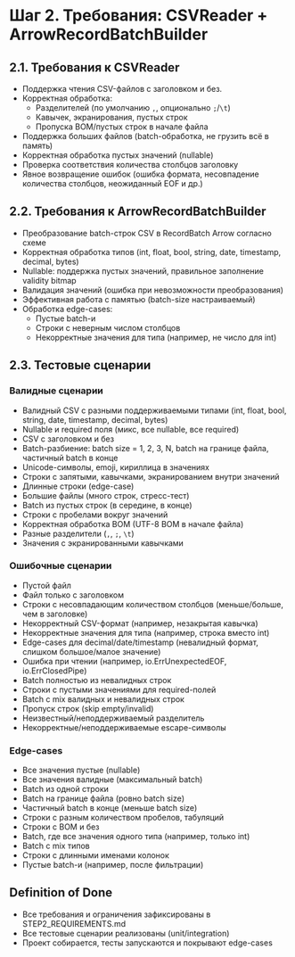 # Шаг 2. Требования: CSVReader + ArrowRecordBatchBuilder

## 2.1. Требования к CSVReader
- Поддержка чтения CSV-файлов с заголовком и без.
- Корректная обработка:
  - Разделителей (по умолчанию `,`, опционально `;`/`\t`)
  - Кавычек, экранирования, пустых строк
  - Пропуска BOM/пустых строк в начале файла
- Поддержка больших файлов (batch-обработка, не грузить всё в память)
- Корректная обработка пустых значений (nullable)
- Проверка соответствия количества столбцов заголовку
- Явное возвращение ошибок (ошибка формата, несовпадение количества столбцов, неожиданный EOF и др.)

## 2.2. Требования к ArrowRecordBatchBuilder
- Преобразование batch-строк CSV в RecordBatch Arrow согласно схеме
- Корректная обработка типов (int, float, bool, string, date, timestamp, decimal, bytes)
- Nullable: поддержка пустых значений, правильное заполнение validity bitmap
- Валидация значений (ошибка при невозможности преобразования)
- Эффективная работа с памятью (batch-size настраиваемый)
- Обработка edge-cases:
  - Пустые batch-и
  - Строки с неверным числом столбцов
  - Некорректные значения для типа (например, не число для int)

## 2.3. Тестовые сценарии

### Валидные сценарии
- Валидный CSV с разными поддерживаемыми типами (int, float, bool, string, date, timestamp, decimal, bytes)
- Nullable и required поля (микс, все nullable, все required)
- CSV с заголовком и без
- Batch-разбиение: batch size = 1, 2, 3, N, batch на границе файла, частичный batch в конце
- Unicode-символы, emoji, кириллица в значениях
- Строки с запятыми, кавычками, экранированием внутри значений
- Длинные строки (edge-case)
- Большие файлы (много строк, стресс-тест)
- Batch из пустых строк (в середине, в конце)
- Строки с пробелами вокруг значений
- Корректная обработка BOM (UTF-8 BOM в начале файла)
- Разные разделители (`,`, `;`, `\t`)
- Значения с экранированными кавычками

### Ошибочные сценарии
- Пустой файл
- Файл только с заголовком
- Строки с несовпадающим количеством столбцов (меньше/больше, чем в заголовке)
- Некорректный CSV-формат (например, незакрытая кавычка)
- Некорректные значения для типа (например, строка вместо int)
- Edge-cases для decimal/date/timestamp (невалидный формат, слишком большое/малое значение)
- Ошибка при чтении (например, io.ErrUnexpectedEOF, io.ErrClosedPipe)
- Batch полностью из невалидных строк
- Строки с пустыми значениями для required-полей
- Batch с mix валидных и невалидных строк
- Пропуск строк (skip empty/invalid)
- Неизвестный/неподдерживаемый разделитель
- Некорректные/неподдерживаемые escape-символы

### Edge-cases
- Все значения пустые (nullable)
- Все значения валидные (максимальный batch)
- Batch из одной строки
- Batch на границе файла (ровно batch size)
- Частичный batch в конце (меньше batch size)
- Строки с разным количеством пробелов, табуляций
- Строки с BOM и без
- Batch, где все значения одного типа (например, только int)
- Batch с mix типов
- Строки с длинными именами колонок
- Пустые batch-и (например, после фильтрации)

## Definition of Done
- Все требования и ограничения зафиксированы в STEP2_REQUIREMENTS.md
- Все тестовые сценарии реализованы (unit/integration)
- Проект собирается, тесты запускаются и покрывают edge-cases
